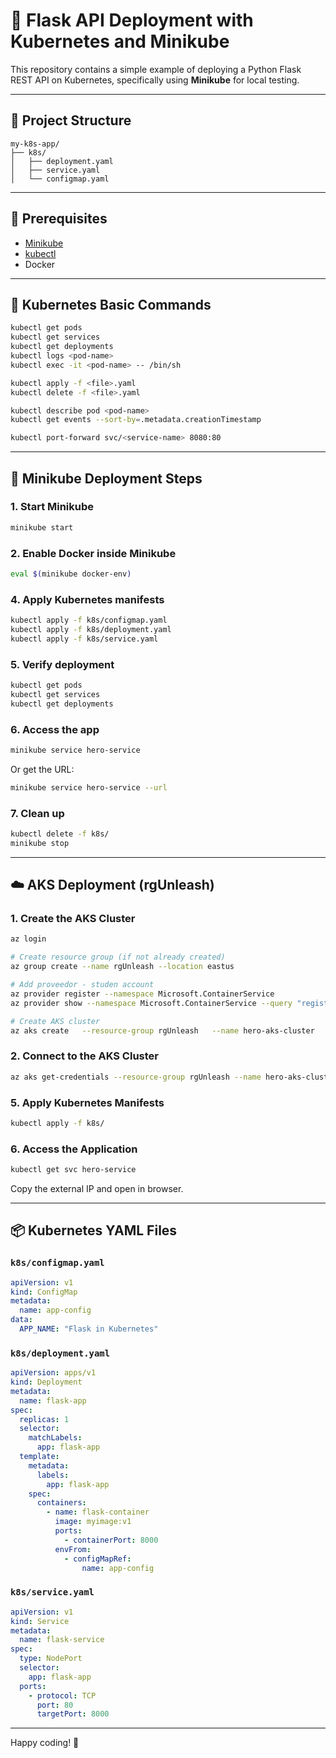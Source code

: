 # 🚀 Flask API Deployment with Kubernetes and Minikube

This repository contains a simple example of deploying a Python Flask REST API on Kubernetes, specifically using **Minikube** for local testing.

---

## 📁 Project Structure

```
my-k8s-app/
├── k8s/
│   ├── deployment.yaml
│   ├── service.yaml
│   └── configmap.yaml

```

---

## 🔧 Prerequisites

- [Minikube](https://minikube.sigs.k8s.io/docs/start/)
- [kubectl](https://kubernetes.io/docs/tasks/tools/)
- Docker

---

## 🧱 Kubernetes Basic Commands

```bash
kubectl get pods
kubectl get services
kubectl get deployments
kubectl logs <pod-name>
kubectl exec -it <pod-name> -- /bin/sh

kubectl apply -f <file>.yaml
kubectl delete -f <file>.yaml

kubectl describe pod <pod-name>
kubectl get events --sort-by=.metadata.creationTimestamp

kubectl port-forward svc/<service-name> 8080:80
```

---

## 🧪 Minikube Deployment Steps

### 1. Start Minikube

```bash
minikube start
```

### 2. Enable Docker inside Minikube

```bash
eval $(minikube docker-env)
```

### 4. Apply Kubernetes manifests

```bash
kubectl apply -f k8s/configmap.yaml
kubectl apply -f k8s/deployment.yaml
kubectl apply -f k8s/service.yaml
```

### 5. Verify deployment

```bash
kubectl get pods
kubectl get services
kubectl get deployments
```

### 6. Access the app

```bash
minikube service hero-service
```

Or get the URL:

```bash
minikube service hero-service --url
```

### 7. Clean up

```bash
kubectl delete -f k8s/
minikube stop
```

---

## ☁️ AKS Deployment (rgUnleash)

### 1. Create the AKS Cluster

```bash
az login

# Create resource group (if not already created)
az group create --name rgUnleash --location eastus

# Add proveedor - studen account
az provider register --namespace Microsoft.ContainerService
az provider show --namespace Microsoft.ContainerService --query "registrationState"

# Create AKS cluster
az aks create   --resource-group rgUnleash   --name hero-aks-cluster   --node-count 1 --generate-ssh-keys --node-vm-size Standard_B2ms
```

### 2. Connect to the AKS Cluster

```bash
az aks get-credentials --resource-group rgUnleash --name hero-aks-cluster
```

### 5. Apply Kubernetes Manifests

```bash
kubectl apply -f k8s/
```

### 6. Access the Application

```bash
kubectl get svc hero-service
```

Copy the external IP and open in browser.

---

## 📦 Kubernetes YAML Files

### `k8s/configmap.yaml`

```yaml
apiVersion: v1
kind: ConfigMap
metadata:
  name: app-config
data:
  APP_NAME: "Flask in Kubernetes"
```

### `k8s/deployment.yaml`

```yaml
apiVersion: apps/v1
kind: Deployment
metadata:
  name: flask-app
spec:
  replicas: 1
  selector:
    matchLabels:
      app: flask-app
  template:
    metadata:
      labels:
        app: flask-app
    spec:
      containers:
        - name: flask-container
          image: myimage:v1
          ports:
            - containerPort: 8000
          envFrom:
            - configMapRef:
                name: app-config
```

### `k8s/service.yaml`

```yaml
apiVersion: v1
kind: Service
metadata:
  name: flask-service
spec:
  type: NodePort
  selector:
    app: flask-app
  ports:
    - protocol: TCP
      port: 80
      targetPort: 8000
```

---

Happy coding! 🚀
